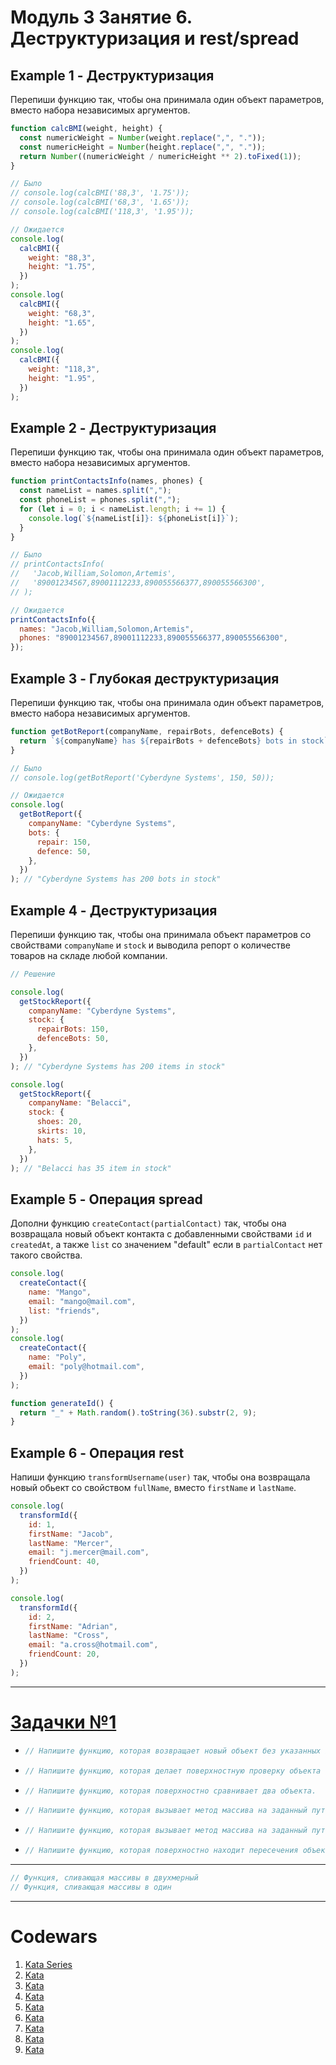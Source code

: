 # Модуль 3 Занятие 6. Деструктуризация и rest/spread

## Example 1 - Деструктуризация

Перепиши функцию так, чтобы она принимала один объект параметров, вместо набора
независимых аргументов.

```js
function calcBMI(weight, height) {
  const numericWeight = Number(weight.replace(",", "."));
  const numericHeight = Number(height.replace(",", "."));
  return Number((numericWeight / numericHeight ** 2).toFixed(1));
}

// Было
// console.log(calcBMI('88,3', '1.75'));
// console.log(calcBMI('68,3', '1.65'));
// console.log(calcBMI('118,3', '1.95'));

// Ожидается
console.log(
  calcBMI({
    weight: "88,3",
    height: "1.75",
  })
);
console.log(
  calcBMI({
    weight: "68,3",
    height: "1.65",
  })
);
console.log(
  calcBMI({
    weight: "118,3",
    height: "1.95",
  })
);
```

## Example 2 - Деструктуризация

Перепиши функцию так, чтобы она принимала один объект параметров, вместо набора
независимых аргументов.

```js
function printContactsInfo(names, phones) {
  const nameList = names.split(",");
  const phoneList = phones.split(",");
  for (let i = 0; i < nameList.length; i += 1) {
    console.log(`${nameList[i]}: ${phoneList[i]}`);
  }
}

// Было
// printContactsInfo(
//   'Jacob,William,Solomon,Artemis',
//   '89001234567,89001112233,890055566377,890055566300',
// );

// Ожидается
printContactsInfo({
  names: "Jacob,William,Solomon,Artemis",
  phones: "89001234567,89001112233,890055566377,890055566300",
});
```

## Example 3 - Глубокая деструктуризация

Перепиши функцию так, чтобы она принимала один объект параметров, вместо набора
независимых аргументов.

```js
function getBotReport(companyName, repairBots, defenceBots) {
  return `${companyName} has ${repairBots + defenceBots} bots in stock`;
}

// Было
// console.log(getBotReport('Cyberdyne Systems', 150, 50));

// Ожидается
console.log(
  getBotReport({
    companyName: "Cyberdyne Systems",
    bots: {
      repair: 150,
      defence: 50,
    },
  })
); // "Cyberdyne Systems has 200 bots in stock"
```

## Example 4 - Деструктуризация

Перепиши функцию так, чтобы она принимала объект параметров со свойствами
`companyName` и `stock` и выводила репорт о количестве товаров на складе любой
компании.

```js
// Решение

console.log(
  getStockReport({
    companyName: "Cyberdyne Systems",
    stock: {
      repairBots: 150,
      defenceBots: 50,
    },
  })
); // "Cyberdyne Systems has 200 items in stock"

console.log(
  getStockReport({
    companyName: "Belacci",
    stock: {
      shoes: 20,
      skirts: 10,
      hats: 5,
    },
  })
); // "Belacci has 35 item in stock"
```

## Example 5 - Операция spread

Дополни функцию `createContact(partialContact)` так, чтобы она возвращала новый
объект контакта с добавленными свойствами `id` и `createdAt`, а также `list` со
значением "default" если в `partialContact` нет такого свойства.

```js
console.log(
  createContact({
    name: "Mango",
    email: "mango@mail.com",
    list: "friends",
  })
);
console.log(
  createContact({
    name: "Poly",
    email: "poly@hotmail.com",
  })
);

function generateId() {
  return "_" + Math.random().toString(36).substr(2, 9);
}
```

## Example 6 - Операция rest

Напиши функцию `transformUsername(user)` так, чтобы она возвращала новый обьект
со свойством `fullName`, вместо `firstName` и `lastName`.

```js
console.log(
  transformId({
    id: 1,
    firstName: "Jacob",
    lastName: "Mercer",
    email: "j.mercer@mail.com",
    friendCount: 40,
  })
);

console.log(
  transformId({
    id: 2,
    firstName: "Adrian",
    lastName: "Cross",
    email: "a.cross@hotmail.com",
    friendCount: 20,
  })
);
```

---

# [Задачки №1](https://the-evening-code.com/posts/ten-javascript-exercises-with-objects)

- ```js
  // Напишите функцию, которая возвращает новый объект без указанных значений.
  ```

- ```js
  // Напишите функцию, которая делает поверхностную проверку объекта на пустоту.
  ```

- ```js
  // Напишите функцию, которая поверхностно сравнивает два объекта.
  ```

- ```js
  // Напишите функцию, которая вызывает метод массива на заданный путь объекта.
  ```

- ```js
  // Напишите функцию, которая вызывает метод массива на заданный путь объекта.
  ```

- ```js
  // Напишите функцию, которая поверхностно находит пересечения объектов и возвращает объект пересечений.
  ```

---

```js
// Функция, сливающая массивы в двухмерный
// Функция, сливающая массивы в один
```

---

# Codewars

1. [Kata Series](https://www.codewars.com/kata/572ab0cfa3af384df7000ff8)
1. [Kata](https://www.codewars.com/kata/55a1528cca4a6d4c5a0000e3/train/javascript)
1. [Kata](https://www.codewars.com/kata/5983cba828b2f1fd55000114)
1. [Kata](https://www.codewars.com/kata/5848565e273af816fb000449)
1. [Kata](https://www.codewars.com/kata/581e014b55f2c52bb00000f8)
1. [Kata](https://www.codewars.com/kata/59df2f8f08c6cec835000012)
1. [Kata](https://www.codewars.com/kata/5514e5b77e6b2f38e0000ca9)
1. [Kata](https://www.codewars.com/kata/5783ef69202c0ee4cb000265)
1. [Kata](https://www.codewars.com/kata/60cc93db4ab0ae0026761232)
